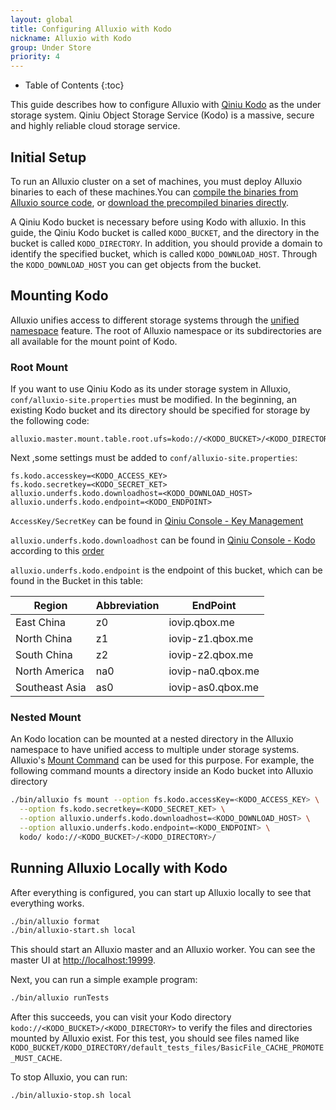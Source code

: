 ```yaml
---
layout: global
title: Configuring Alluxio with Kodo
nickname: Alluxio with Kodo
group: Under Store
priority: 4
---
```


* Table of Contents
{:toc}

This guide describes how to configure Alluxio with
[Qiniu Kodo](https://www.qiniu.com/products/kodo) as the under storage system. Qiniu Object Storage
Service (Kodo) is a massive, secure and highly reliable cloud storage service.
## Initial Setup

To run an Alluxio cluster on a set of machines, you must deploy Alluxio binaries to each of these
machines.You can
[compile the binaries from Alluxio source code](Building-Alluxio-From-Source.html),
or [download the precompiled binaries directly](Running-Alluxio-Locally.html).

A Qiniu Kodo bucket is necessary before using Kodo with alluxio. In this guide, the Qiniu Kodo bucket
is called `KODO_BUCKET`, and the directory in the bucket is called `KODO_DIRECTORY`. In addition, you should provide a domain to identify the specified bucket, which is called `KODO_DOWNLOAD_HOST`.
 Through the `KODO_DOWNLOAD_HOST` you can get objects from the bucket.
## Mounting Kodo

Alluxio unifies access to different storage systems through the
[unified namespace](Unified-and-Transparent-Namespace.html) feature. The root of Alluxio namespace or its subdirectories are all available for the mount point of Kodo.
### Root Mount

If you want to use Qiniu Kodo as its under storage system in Alluxio, `conf/alluxio-site.properties` must be modified. In the beginning, an existing Kodo bucket and its directory should be specified for storage by the following code:
```
alluxio.master.mount.table.root.ufs=kodo://<KODO_BUCKET>/<KODO_DIRECTORY>/
```
Next ,some settings must be added to `conf/alluxio-site.properties`:
```
fs.kodo.accesskey=<KODO_ACCESS_KEY>
fs.kodo.secretkey=<KODO_SECRET_KET>
alluxio.underfs.kodo.downloadhost=<KODO_DOWNLOAD_HOST>
alluxio.underfs.kodo.endpoint=<KODO_ENDPOINT>

```
`AccessKey/SecretKey` can be found in [Qiniu Console - Key Management](https://portal.qiniu.com/user/key)

`alluxio.underfs.kodo.downloadhost` can be found in [Qiniu Console - Kodo](https://portal.qiniu.com/bucket) 
according to this [order](https://mars-assets.qnssl.com/alluxio_host.png)

`alluxio.underfs.kodo.endpoint` is the endpoint of this bucket, which can be found in the Bucket in this table:

| Region | Abbreviation| EndPoint |
| ------- | -------- | --------- |
|East China| z0|  iovip.qbox.me | 
|North China| z1| iovip-z1.qbox.me| 
|South China| z2| iovip-z2.qbox.me | 
|North America| na0| iovip-na0.qbox.me | 
|Southeast Asia| as0| iovip-as0.qbox.me |

### Nested Mount
An Kodo location can be mounted at a nested directory in the Alluxio namespace to have unified
access to multiple under storage systems. Alluxio's
[Mount Command](Command-Line-Interface.html#mount) can be used for this purpose.
For example, the following command mounts a directory inside an Kodo bucket into Alluxio directory

```bash 
./bin/alluxio fs mount --option fs.kodo.accessKey=<KODO_ACCESS_KEY> \
  --option fs.kodo.secretkey=<KODO_SECRET_KET> \
  --option alluxio.underfs.kodo.downloadhost=<KODO_DOWNLOAD_HOST> \
  --option alluxio.underfs.kodo.endpoint=<KODO_ENDPOINT> \
  kodo/ kodo://<KODO_BUCKET>/<KODO_DIRECTORY>/
```
## Running Alluxio Locally with Kodo

After everything is configured, you can start up Alluxio locally to see that everything works.

```bash
./bin/alluxio format
./bin/alluxio-start.sh local
```
This should start an Alluxio master and an Alluxio worker. You can see the master UI at
[http://localhost:19999](http://localhost:19999).

Next, you can run a simple example program:

```bash
./bin/alluxio runTests
```
After this succeeds, you can visit your Kodo directory `kodo://<KODO_BUCKET>/<KODO_DIRECTORY>` to verify the files
and directories mounted by Alluxio exist. For this test, you should see files named like
`KODO_BUCKET/KODO_DIRECTORY/default_tests_files/BasicFile_CACHE_PROMOTE_MUST_CACHE`.

To stop Alluxio, you can run:
```bash
./bin/alluxio-stop.sh local
```
